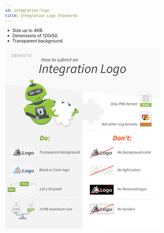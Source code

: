 ```yaml
---
id: integration-logo
title: Integration Logo Standards
---
```


- Size up to 4KB.
- Dimensions of 120x50.
- Transparent background.

![Integration Logo Standard](../../doc_imgs/howtos/integrations/logo-standard.png)
